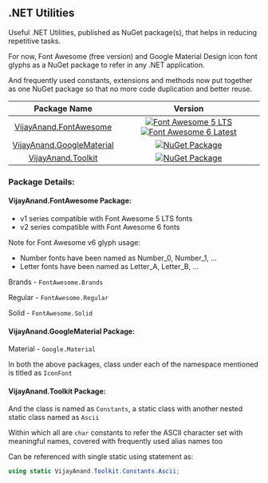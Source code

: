 ## .NET Utilities

Useful .NET Utilities, published as NuGet package(s), that helps in reducing repetitive tasks.

For now, Font Awesome (free version) and Google Material Design icon font glyphs as a NuGet package to refer in any .NET application.

And frequently used constants, extensions and methods now put together as one NuGet package so that no more code duplication and better reuse.

|Package Name|Version|
|:---:|:---:|
|[VijayAnand.FontAwesome](https://www.nuget.org/packages/VijayAnand.FontAwesome/)|[![Font Awesome 5 LTS](https://www.badgen.net/badge/nuget/v1.0.7/blue)](https://www.nuget.org/packages/VijayAnand.FontAwesome/1.0.7) [![Font Awesome 6 Latest](https://badgen.net/nuget/v/VijayAnand.FontAwesome/)](https://www.nuget.org/packages/VijayAnand.FontAwesome/)|
|[VijayAnand.GoogleMaterial](https://www.nuget.org/packages/VijayAnand.GoogleMaterial/)|[![NuGet Package](https://badgen.net/nuget/v/VijayAnand.GoogleMaterial/)](https://www.nuget.org/packages/VijayAnand.GoogleMaterial/)|
|[VijayAnand.Toolkit](https://www.nuget.org/packages/VijayAnand.Toolkit/)|[![NuGet Package](https://badgen.net/nuget/v/VijayAnand.Toolkit/)](https://www.nuget.org/packages/VijayAnand.Toolkit/)|

### Package Details:

#### VijayAnand.FontAwesome Package:

* v1 series compatible with Font Awesome 5 LTS fonts
* v2 series compatible with Font Awesome 6 fonts

Note for Font Awesome v6 glyph usage:

* Number fonts have been named as Number_0, Number_1, ...
* Letter fonts have been named as Letter_A, Letter_B, ...

Brands - `FontAwesome.Brands`

Regular - `FontAwesome.Regular`

Solid - `FontAwesome.Solid`

#### VijayAnand.GoogleMaterial Package:

Material - `Google.Material`

In both the above packages, class under each of the namespace mentioned is titled as `IconFont`

#### VijayAnand.Toolkit Package:

And the class is named as `Constants`, a static class with another nested static class named as `Ascii`

Within which all are `char` constants to refer the ASCII character set with meaningful names, covered with frequently used alias names too

Can be referenced with single static using statement as:

```cs
using static VijayAnand.Toolkit.Constants.Ascii;
```
